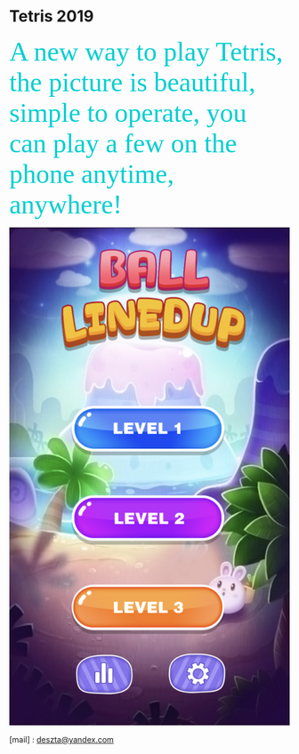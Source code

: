 # Tetris 2019


<font color=#00CED1	 size=18 face="微软雅黑">
A new way to play Tetris, the picture is beautiful, simple to operate, you can play a few on the phone anytime, anywhere!</font>


![image](https://github.com/yay604882/Tetris-2019/blob/master/ball.jpg)



[mail] : [deszta@yandex.com](deszta@yandex.com)
